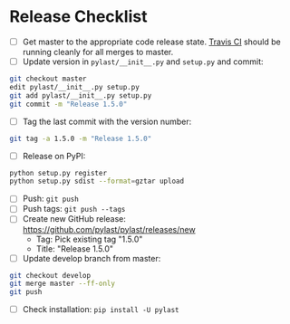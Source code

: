 # Release Checklist

* [ ] Get master to the appropriate code release state. [Travis CI](https://travis-ci.org/pylast/pylast) should be running cleanly for all merges to master.
* [ ] Update version in `pylast/__init__.py` and `setup.py` and commit:
```bash
git checkout master
edit pylast/__init__.py setup.py
git add pylast/__init__.py setup.py
git commit -m "Release 1.5.0"
```
* [ ] Tag the last commit with the version number:
```bash
git tag -a 1.5.0 -m "Release 1.5.0"
```
* [ ] Release on PyPI:
```bash
python setup.py register
python setup.py sdist --format=gztar upload
```
* [ ] Push: `git push`
* [ ] Push tags: `git push --tags`
* [ ] Create new GitHub release: https://github.com/pylast/pylast/releases/new
  * Tag: Pick existing tag "1.5.0" 
  * Title: "Release 1.5.0"
* [ ] Update develop branch from master:
```bash
git checkout develop
git merge master --ff-only
git push
```
 * [ ] Check installation: `pip install -U pylast`
